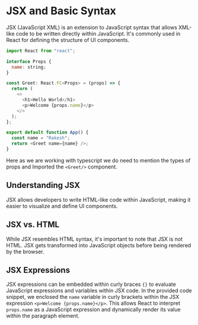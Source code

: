 # JSX and Basic Syntax

JSX (JavaScript XML) is an extension to JavaScript syntax that allows XML-like code to be written directly within JavaScript. It's commonly used in React for defining the structure of UI components.

```js
import React from "react";

interface Props {
  name: string;
}

const Greet: React.FC<Props> = (props) => {
  return (
    <>
      <h1>Hello World</h1>
      <p>Welcome {props.name}</p>
    </>
  );
};

export default function App() {
  const name = "Rakesh";
  return <Greet name={name} />;
}
```

Here as we are working with typescript we do need to mention the types of props and Imported the `<Greet/>` component.

## Understanding JSX

JSX allows developers to write HTML-like code within JavaScript, making it easier to visualize and define UI components.

## JSX vs. HTML

While JSX resembles HTML syntax, it's important to note that JSX is not HTML. JSX gets transformed into JavaScript objects before being rendered by the browser.

## JSX Expressions

JSX expressions can be embedded within curly braces `{}` to evaluate JavaScript expressions and variables within JSX code. In the provided code snippet, we enclosed the `name` variable in curly brackets within the JSX expression `<p>Welcome {props.name}</p>`. This allows React to interpret `props.name` as a JavaScript expression and dynamically render its value within the paragraph element.

